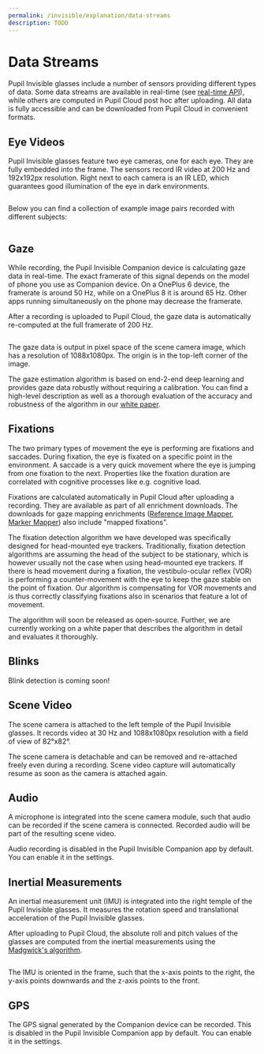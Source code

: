 ```yaml
---
permalink: /invisible/explanation/data-streams
description: TODO
---
```


# Data Streams
Pupil Invisible glasses include a number of sensors providing different types of data. Some data streams are available in real-time (see [real-time API](/invisible/tutorials/real-time-api)), while others are computed in Pupil Cloud post hoc after uploading. All data is fully accessible and can be downloaded from Pupil Cloud in convenient formats.

## Eye Videos
Pupil Invisible glasses feature two eye cameras, one for each eye. They are fully embedded into the frame. The sensors record IR video at 200 Hz and 192x192px resolution. Right next to each camera is an IR LED, which guarantees good illumination of the eye in dark environments.

<div style="display:flex;justify-content:center;" class="pb-4">
  <v-img
    :src="require('../../media/invisible/explanation/PI-Camera_annotation-white.jpg')"
    max-width=80%
  >
  </v-img>
</div>

Below you can find a collection of example image pairs recorded with different subjects:

<div style="display:flex;justify-content:center;" class="pb-4">
  <v-img
    :src="require('../../media/invisible/explanation/example-eye-images.jpg')"
    max-width=100%
  >
  </v-img>
</div>

## Gaze
While recording, the Pupil Invisible Companion device is calculating gaze data in real-time. The exact framerate of this signal depends on the model of phone you use as Companion device. On a OnePlus 6 device, the framerate is around 50 Hz, while on a OnePlus 8 it is around 65 Hz. Other apps running simultaneously on the phone may decrease the framerate.

After a recording is uploaded to Pupil Cloud, the gaze data is automatically re-computed at the full framerate of 200 Hz.

<div style="display:flex;justify-content:center;" class="pb-4">
  <v-img
    :src="require('../../media/invisible/explanation/pi-gaze-coordinate-diagram.jpg')"
    max-width=80%
  >
  </v-img>
</div>

The gaze data is output in pixel space of the scene camera image, which has a resolution of 1088x1080px. The origin is in the top-left corner of the image.

The gaze estimation algorithm is based on end-2-end deep learning and provides gaze data robustly without requiring a calibration. You can find a high-level description as well as a thorough evaluation of the accuracy and robustness of the algorithm in our [white paper](https://arxiv.org/pdf/2009.00508).

## Fixations
The two primary types of movement the eye is performing are fixations and saccades. During fixation, the eye is fixated on a specific point in the environment. A saccade is a very quick movement where the eye is jumping from one fixation to the next. Properties like the fixation duration are correlated with cognitive processes like e.g. cognitive load.

Fixations are calculated automatically in Pupil Cloud after uploading a recording. They are available as part of all enrichment downloads. The downloads for gaze mapping enrichments ([Reference Image Mapper](/invisible/explanation/enrichments/#reference-image-mapper), [Marker Mapper](/invisible/explanation/enrichments/#marker-mapper)) also include "mapped fixations".

The fixation detection algorithm we have developed was specifically designed for head-mounted eye trackers. Traditionally, fixation detection algorithms are assuming the head of the subject to be stationary, which is however usually not the case when using head-mounted eye trackers.
If there is head movement during a fixation, the vestibulo-ocular reflex (VOR) is performing a counter-movement with the eye to keep the gaze stable on the point of fixation.
Our algorithm is compensating for VOR movements and is thus correctly classifying fixations also in scenarios that feature a lot of movement.

The algorithm will soon be released as open-source. Further, we are currently working on a white paper that describes the algorithm in detail and evaluates it thoroughly.

## Blinks
Blink detection is coming soon!

## Scene Video
The scene camera is attached to the left temple of the Pupil Invisible glasses. It records video at 30 Hz and 1088x1080px resolution with a field of view of 82°x82°.

The scene camera is detachable and can be removed and re-attached freely even during a recording. Scene video capture will automatically resume as soon as the camera is attached again.

## Audio
A microphone is integrated into the scene camera module, such that audio can be recorded if the scene camera is connected. Recorded audio will be part of the resulting scene video.

Audio recording is disabled in the Pupil Invisible Companion app by default. You can enable it in the settings.

## Inertial Measurements
An inertial measurement unit (IMU) is integrated into the right temple of the Pupil Invisible glasses. It measures the rotation speed and translational acceleration of the Pupil Invisible glasses.

After uploading to Pupil Cloud, the absolute roll and pitch values of the glasses are computed from the inertial measurements using the [Madgwick's algorithm](https://x-io.co.uk/downloads/madgwick_internal_report.pdf).

<div style="display:flex;justify-content:center;" class="pb-4">
  <v-img
    :src="require('../../media/invisible/explanation/pi-imu-diagram.jpg')"
    max-width=80%
  >
  </v-img>
</div>

The IMU is oriented in the frame, such that the x-axis points to the right, the y-axis points downwards and the z-axis points to the front.

## GPS
The GPS signal generated by the Companion device can be recorded.
This is disabled in the Pupil Invisible Companion app by default. You can enable it in the settings.